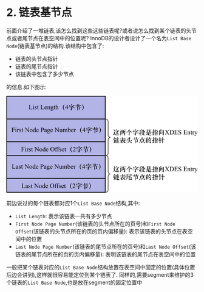 # 2. 链表基节点

前面介绍了一堆链表,该怎么找到这些这些链表呢?或者说怎么找到某个链表的头节点或者尾节点在表空间中的位置呢?
InnoDB的设计者设计了一个名为`List Base Node`(链表基节点)的结构.该结构中包含了:

- 链表的头节点指针
- 链表的尾节点指针
- 该链表中包含了多少节点

的信息.如下图示:

![ListBaseNode的结构示意图](./img/ListBaseNode的结构示意图.jpg)

前边说过的每个链表都对应1个`List Base Node`结构,其中:

- `List Length`: 表示该链表一共有多少节点
- `First Node Page Number`(该链表的头节点所在的页号)和`First Node Offset`(该链表的头节点所在的页的页内偏移量): 表示该链表的头节点在表空间中的位置
- `Last Node Page Number`(该链表的尾节点所在的页号)和`Last Node Offset`(该链表的尾节点所在的页的页内偏移量): 表明该链表的尾节点在表空间中的位置

一般把某个链表对应的`List Base Node`结构放置在表空间中固定的位置(具体位置后边会讲到),这样就很容易能定位到某个链表了.
同样的,需要segment来维护的3个链表的`List Base Node`,也是放在segment的固定位置中
